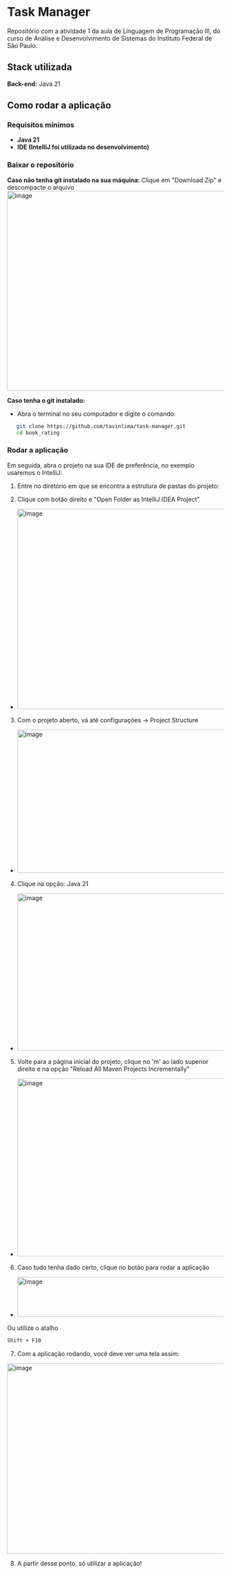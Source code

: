 # Task Manager

Repositório com a atividade 1 da aula de Linguagem de Programação III, do curso de Análise e Desenvolvimento de Sistemas do Instituto Federal de São Paulo.

## Stack utilizada

**Back-end:**  Java 21

## Como rodar a aplicação
### Requisitos mínimos
* **Java 21**
* **IDE (IntelliJ foi utilizada no desenvolvimento)**

### Baixar o repositório
**Caso não tenha git instalado na sua máquina:**
Clique em "Download Zip" e descompacte o arquivo
<img width="912" height="465" alt="image" src="https://github.com/user-attachments/assets/e1907dcd-6b95-4b02-b9c0-c9991c4bdf17" />

**Caso tenha o git instalado:**
* Abra o terminal no seu computador e digite o comando:
 ```bash
    git clone https://github.com/tavinlima/task-manager.git
    cd book_rating
 ```

### Rodar a aplicação
Em seguida, abra o projeto na sua IDE de preferência, no exemplo usaremos o IntelliJ:

1. Entre no diretório em que se encontra a estrutura de pastas do projeto:

2. Clique com botão direito e "Open Folder as IntelliJ IDEA Project"
- <img width="989" height="466" alt="image" src="https://github.com/user-attachments/assets/c01d4856-6fb9-44dd-a4ce-6b27b3e7f214" />

3. Com o projeto aberto, vá até configurações -> Project Structure
- <img width="678" height="333" alt="image" src="https://github.com/user-attachments/assets/9d5c37f2-763b-4574-958f-7dbc224a1f25" />

4. Clique na opção: Java 21
- <img width="908" height="366" alt="image" src="https://github.com/user-attachments/assets/39fab9bc-414b-4c33-8b37-0938d73bcf46" />
5. Volte para a página inicial do projeto, clique no 'm' ao lado superior direito e na opção "Reload All Maven Projects Incrementally"
   
- <img width="665" height="414" alt="image" src="https://github.com/user-attachments/assets/7d939105-79f6-46a7-ac1d-2a6525b7ed85" />
6. Caso tudo tenha dado certo, clique no botão para rodar a aplicação
   
- <img width="522" height="93" alt="image" src="https://github.com/user-attachments/assets/e1b95a8b-deea-43b8-8f9a-932948258e9f" />

Ou utilize o atalho  
```bash
Shift + F10
 ```
7. Com a aplicação rodando, você deve ver uma tela assim:
<img width="733" height="443" alt="image" src="https://github.com/user-attachments/assets/fc64e5db-c9e5-463b-ad31-fea663abce8f" />

8. A partir desse ponto, só utilizar a aplicação!
